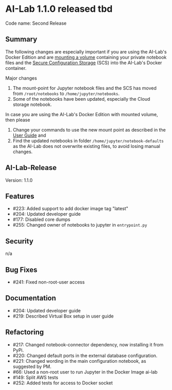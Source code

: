 # AI-Lab 1.1.0 released tbd

Code name: Second Release

## Summary

The following changes are especially important if you are using the AI-Lab's Docker Edition and are [mounting a volume](../user_guide/docker/managing-user-data.md) containing your private notebook files and the  [Secure Configuration Storage](../user_guide/docker/secure-configuration-storage.md)  (SCS) into the AI-Lab's Docker container.

Major changes

1. The mount-point for Jupyter notebook files and the SCS has moved from `/root/notebooks` to `/home/jupyter/notebooks`.
2. Some of the notebooks have been updated, especially the Cloud storage notebook.

In case you are using the AI-Lab's Docker Edition with mounted volume, then please
1. Change your commands to use the new mount point as described in the [User Guide](../user_guide/docker/docker-usage.md#creating-a-docker-container-for-the-ai--lab-from-the-ai-lab-docker-image) and
2. Find the updated notebooks in folder `/home/jupyter/notebook-defaults` as the AI-Lab does not overwrite existing files, to avoid losing manual changes.

## AI-Lab-Release

Version: 1.1.0

## Features

* #223: Added support to add docker image tag "latest"
* #204: Updated developer guide
* #177: Disabled core dumps
* #255: Changed owner of notebooks to jupyter in `entrypoint.py`

## Security

n/a

## Bug Fixes

* #241: Fixed non-root-user access

## Documentation

* #204: Updated developer guide
* #219: Described Virtual Box setup in user guide

## Refactoring

* #217: Changed notebook-connector dependency, now installing it from PyPi.
* #220: Changed default ports in the external database configuration.
* #221: Changed wording in the main configuration notebook, as suggested by PM.
* #66: Used a non-root user to run Jupyter in the Docker Image ai-lab
* #149: Split AWS tests
* #252: Added tests for access to Docker socket
